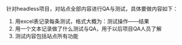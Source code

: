 针对headless项目，对站点全部内容进行QA与测试，具体要做内容如下：

1. 用excel表记录每条测试，格式大概为：测试操作——结果
2. 用一个文本记录做了什么测试与QA，用于以后项目QA人员了解
3. 测试内容包括站点所有功能